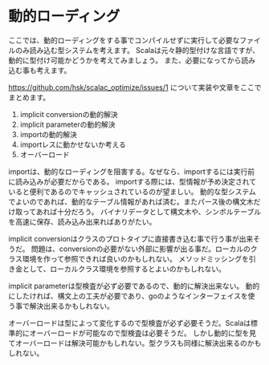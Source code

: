 # 動的ローディング

ここでは、動的ローディングをする事でコンパイルせずに実行して必要なファイルのみ読み込む型システムを考えます。
Scalaは元々静的型付けな言語ですが、動的に型付け可能かどうかを考えてみましょう。
また、必要になってから読み込む事も考えます。

https://github.com/hsk/scalac_optimize/issues/1 について実装や文章をここでまとめます。

1. implicit conversionの動的解決
2. implicit parameterの動的解決
3. importの動的解決
4. importレスに動かせないか考える
5. オーバーロード

importは、動的なローディングを阻害する。なぜなら、importするには実行前に読み込みが必要だからである。
importする際には、型情報が予め決定されていると便利であるのでキャッシュされているのが望ましい。
動的な型システムでよいのであれば、動的なテーブル情報があれば済む。またパース後の構文木だけ取ってあれば十分だろう。
バイナリデータとして構文木や、シンボルテーブルを高速に保存、読み込み出来ればありがたい。

implicit conversionはクラスのプロトタイプに直接書き込む事で行う事が出来そうだ。
問題は、conversionの必要がない外部に影響が出る事だ。ローカルのクラス環境を作って参照できれば良いのかもしれない。
メソッドミッシングを引き金として、ローカルクラス環境を参照するとよいのかもしれない。

implicit parameterは型検査が必ず必要であるので、動的に解決出来ない。
動的にしたければ、構文上の工夫が必要であり、goのようなインターフェイスを使う事で解決出来るかもしれない。

オーバーロードは型によって変化するので型検査が必ず必要そうだ。Scalaは標準的にオーバーロードが可能なので型検査は必要そうだ。
しかし動的に型を見てオーバーロードは解決可能かもしれない。型クラスも同様に解決出来るのかもしれない。
